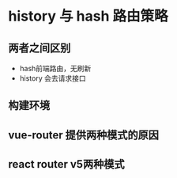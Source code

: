 # history 与 hash 路由策略

## 两者之间区别

* hash前端路由，无刷新
* history   会去请求接口

## 构建环境

## vue-router 提供两种模式的原因

## react router v5两种模式

##

